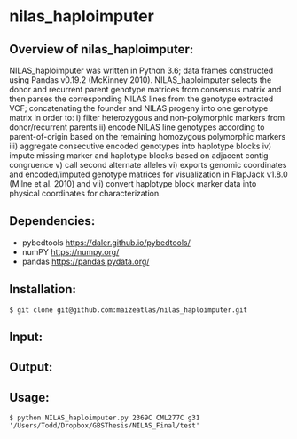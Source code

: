 # nilas_haploimputer
## Overview of nilas_haploimputer:

NILAS_haploimputer was written in Python 3.6; data frames constructed using Pandas v0.19.2 (McKinney 2010). NILAS_haploimputer selects the donor and recurrent parent genotype matrices from consensus matrix and then parses the corresponding NILAS lines from the genotype extracted VCF; concatenating the founder and NILAS progeny into one genotype matrix in order to:  i) filter heterozygous and non-polymorphic markers from donor/recurrent parents ii) encode NILAS line genotypes according to parent-of-origin based on the remaining homozygous polymorphic markers iii) aggregate consecutive encoded genotypes into haplotype blocks iv) impute missing marker and haplotype blocks based on adjacent contig congruence v) call second alternate alleles vi)
exports genomic coordinates and encoded/imputed genotype matrices for visualization in FlapJack v1.8.0 (Milne et al. 2010) and vii) convert haplotype block marker data into physical coordinates for characterization.


## Dependencies:

* pybedtools <https://daler.github.io/pybedtools/>
* numPY <https://numpy.org/>
* pandas <https://pandas.pydata.org/>

## Installation:

`$ git clone git@github.com:maizeatlas/nilas_haploimputer.git`

## Input:

## Output:

## Usage:

`$ python NILAS_haploimputer.py 2369C CML277C g31 '/Users/Todd/Dropbox/GBSThesis/NILAS_Final/test'`
